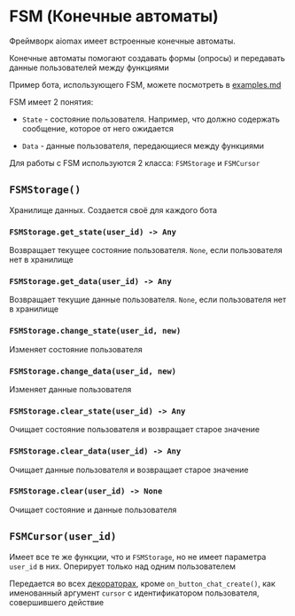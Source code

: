 # FSM (Конечные автоматы)

Фреймворк aiomax имеет встроенные конечные автоматы.

Конечные автоматы помогают создавать формы (опросы) и передавать данные пользователей между функциями

Пример бота, использующего FSM, можете посмотреть в [examples.md](examples.md)

FSM имеет 2 понятия:

- `State` - состояние пользователя. Например, что должно содержать сообщение, которое от него ожидается

- `Data` - данные пользователя, передающиеся между функциями

Для работы с FSM используются 2 класса: `FSMStorage` и `FSMCursor`

## `FSMStorage()`

Хранилище данных. Создается своё для каждого бота

### `FSMStorage.get_state(user_id) -> Any`

Возвращает текущее состояние пользователя. `None`, если пользователя нет в хранилище

### `FSMStorage.get_data(user_id) -> Any`

Возвращает текущие данные пользователя. `None`, если пользователя нет в хранилище

### `FSMStorage.change_state(user_id, new)`

Изменяет состояние пользователя

### `FSMStorage.change_data(user_id, new)`

Изменяет данные пользователя

### `FSMStorage.clear_state(user_id) -> Any`

Очищает состояние пользователя и возвращает старое значение

### `FSMStorage.clear_data(user_id) -> Any`

Очищает данные пользователя и возвращает старое значение

### `FSMStorage.clear(user_id) -> None`

Очищает состояние и данные пользователя

## `FSMCursor(user_id)`

Имеет все те же функции, что и `FSMStorage`, но не имеет параметра `user_id` в них. Оперирует только над одним пользователем

Передается во всех [декораторах](decorators.md), кроме `on_button_chat_create()`, как именованный аргумент `cursor` с идентификатором пользователя, совершившего действие
